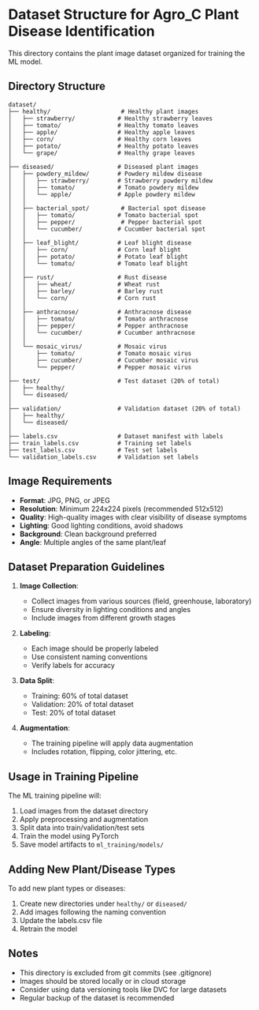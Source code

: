 # Dataset Structure for Agro_C Plant Disease Identification

This directory contains the plant image dataset organized for training the ML model.

## Directory Structure

```
dataset/
├── healthy/                    # Healthy plant images
│   ├── strawberry/            # Healthy strawberry leaves
│   ├── tomato/                # Healthy tomato leaves
│   ├── apple/                 # Healthy apple leaves
│   ├── corn/                  # Healthy corn leaves
│   ├── potato/                # Healthy potato leaves
│   └── grape/                 # Healthy grape leaves
│
├── diseased/                  # Diseased plant images
│   ├── powdery_mildew/        # Powdery mildew disease
│   │   ├── strawberry/        # Strawberry powdery mildew
│   │   ├── tomato/            # Tomato powdery mildew
│   │   └── apple/             # Apple powdery mildew
│   │
│   ├── bacterial_spot/         # Bacterial spot disease
│   │   ├── tomato/            # Tomato bacterial spot
│   │   ├── pepper/             # Pepper bacterial spot
│   │   └── cucumber/          # Cucumber bacterial spot
│   │
│   ├── leaf_blight/           # Leaf blight disease
│   │   ├── corn/              # Corn leaf blight
│   │   ├── potato/            # Potato leaf blight
│   │   └── tomato/            # Tomato leaf blight
│   │
│   ├── rust/                  # Rust disease
│   │   ├── wheat/             # Wheat rust
│   │   ├── barley/            # Barley rust
│   │   └── corn/              # Corn rust
│   │
│   ├── anthracnose/           # Anthracnose disease
│   │   ├── tomato/            # Tomato anthracnose
│   │   ├── pepper/            # Pepper anthracnose
│   │   └── cucumber/          # Cucumber anthracnose
│   │
│   └── mosaic_virus/          # Mosaic virus
│       ├── tomato/            # Tomato mosaic virus
│       ├── cucumber/          # Cucumber mosaic virus
│       └── pepper/            # Pepper mosaic virus
│
├── test/                      # Test dataset (20% of total)
│   ├── healthy/
│   └── diseased/
│
├── validation/                # Validation dataset (20% of total)
│   ├── healthy/
│   └── diseased/
│
├── labels.csv                 # Dataset manifest with labels
├── train_labels.csv           # Training set labels
├── test_labels.csv            # Test set labels
└── validation_labels.csv      # Validation set labels
```

## Image Requirements

- **Format**: JPG, PNG, or JPEG
- **Resolution**: Minimum 224x224 pixels (recommended 512x512)
- **Quality**: High-quality images with clear visibility of disease symptoms
- **Lighting**: Good lighting conditions, avoid shadows
- **Background**: Clean background preferred
- **Angle**: Multiple angles of the same plant/leaf

## Dataset Preparation Guidelines

1. **Image Collection**:
   - Collect images from various sources (field, greenhouse, laboratory)
   - Ensure diversity in lighting conditions and angles
   - Include images from different growth stages

2. **Labeling**:
   - Each image should be properly labeled
   - Use consistent naming conventions
   - Verify labels for accuracy

3. **Data Split**:
   - Training: 60% of total dataset
   - Validation: 20% of total dataset
   - Test: 20% of total dataset

4. **Augmentation**:
   - The training pipeline will apply data augmentation
   - Includes rotation, flipping, color jittering, etc.

## Usage in Training Pipeline

The ML training pipeline will:
1. Load images from the dataset directory
2. Apply preprocessing and augmentation
3. Split data into train/validation/test sets
4. Train the model using PyTorch
5. Save model artifacts to `ml_training/models/`

## Adding New Plant/Disease Types

To add new plant types or diseases:
1. Create new directories under `healthy/` or `diseased/`
2. Add images following the naming convention
3. Update the labels.csv file
4. Retrain the model

## Notes

- This directory is excluded from git commits (see .gitignore)
- Images should be stored locally or in cloud storage
- Consider using data versioning tools like DVC for large datasets
- Regular backup of the dataset is recommended
